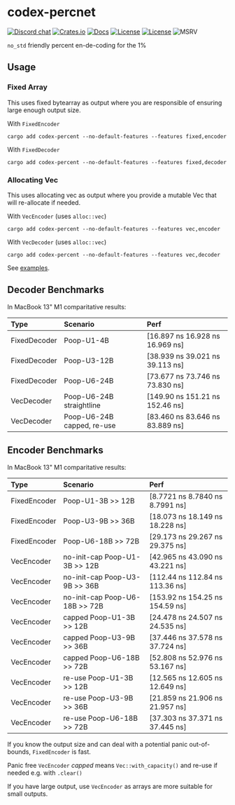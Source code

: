# codex-percnet

[![Discord chat][discord-badge]][discord-url]
[![Crates.io](https://img.shields.io/crates/v/codex-percent.svg)](https://crates.io/crates/codex-percent)
[![Docs](https://docs.rs/codex-percent/badge.svg)](https://docs.rs/codex-percent)
[![License](https://img.shields.io/badge/License-Apache%202.0-blue.svg)](https://opensource.org/licenses/Apache-2.0)
[![License](https://img.shields.io/badge/License-MIT-yellow.svg)](https://opensource.org/licenses/MIT)
![MSRV](https://img.shields.io/badge/MSRV-1.70.0-blue)


`no_std` friendly percent en-de-coding for the 1%

## Usage

### Fixed Array

This uses fixed bytearray as output where you are responsible of ensuring large enough output size.

With `FixedEncoder`
```ignore
cargo add codex-percent --no-default-features --features fixed,encoder
```

With `FixedDecoder`
```ignore
cargo add codex-percent --no-default-features --features fixed,decoder
```

### Allocating Vec

This uses allocating vec as output where you provide a mutable Vec that will re-allocate if needed.

With `VecEncoder` (uses `alloc::vec`)
```ignore
cargo add codex-percent --no-default-features --features vec,encoder
```

With `VecDecoder` (uses `alloc::vec`)
```ignore
cargo add codex-percent --no-default-features --features vec,decoder
```

See [examples](./examples).

## Decoder Benchmarks

In MacBook 13" M1 comparitative results:


| Type         | Scenario                       | Perf                            |
| :---         | :---                           | :---                            |
| FixedDecoder | Poop-U1-4B                     | [16.897 ns 16.928 ns 16.969 ns] |
| FixedDecoder | Poop-U3-12B                    | [38.939 ns 39.021 ns 39.113 ns] |
| FixedDecoder | Poop-U6-24B                    | [73.677 ns 73.746 ns 73.830 ns] |
| VecDecoder   | Poop-U6-24B straightline       | [149.90 ns 151.21 ns 152.46 ns] |
| VecDecoder   | Poop-U6-24B capped, re-use     | [83.460 ns 83.646 ns 83.889 ns] |

## Encoder Benchmarks

In MacBook 13" M1 comparitative results:

| Type         | Scenario                       | Perf                            |
| :---         | :---                           | :---                            |
| FixedEncoder | Poop-U1-3B >> 12B              | [8.7721 ns 8.7840 ns 8.7991 ns] |
| FixedEncoder | Poop-U3-9B >> 36B              | [18.073 ns 18.149 ns 18.228 ns] |
| FixedEncoder | Poop-U6-18B >> 72B             | [29.173 ns 29.267 ns 29.375 ns] |
| VecEncoder   | no-init-cap Poop-U1-3B >> 12B  | [42.965 ns 43.090 ns 43.221 ns] |
| VecEncoder   | no-init-cap Poop-U3-9B >> 36B  | [112.44 ns 112.84 ns 113.36 ns] |
| VecEncoder   | no-init-cap Poop-U6-18B >> 72B | [153.92 ns 154.25 ns 154.59 ns] |
| VecEncoder   | capped Poop-U1-3B >> 12B       | [24.478 ns 24.507 ns 24.535 ns] |
| VecEncoder   | capped Poop-U3-9B >> 36B       | [37.446 ns 37.578 ns 37.724 ns] |
| VecEncoder   | capped Poop-U6-18B >> 72B      | [52.808 ns 52.976 ns 53.167 ns] |
| VecEncoder   | re-use Poop-U1-3B >> 12B       | [12.565 ns 12.605 ns 12.649 ns] |
| VecEncoder   | re-use Poop-U3-9B >> 36B       | [21.859 ns 21.906 ns 21.957 ns] |
| VecEncoder   | re-use Poop-U6-18B >> 72B      | [37.303 ns 37.371 ns 37.445 ns] |

If you know the output size and can deal with a potential panic out-of-bounds, `FixedEncoder` is fast.

Panic free `VecEncoder` *capped* means `Vec::with_capacity()` and re-use if needed e.g. with `.clear()`

If you have large output, use `VecEncoder` as arrays are more suitable for small outputs.

[discord-badge]: https://img.shields.io/discord/934761553952141402.svg?logo=discord
[discord-url]: https://discord.gg/rXVsmzhaZa
